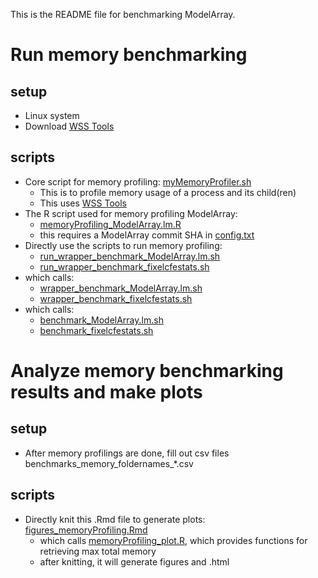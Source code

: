 This is the README file for benchmarking ModelArray.

# Run memory benchmarking
## setup
* Linux system
* Download [WSS Tools](https://github.com/brendangregg/wss)

## scripts
* Core script for memory profiling: [myMemoryProfiler.sh](myMemoryProfiler.sh)
    * This is to profile memory usage of a process and its child(ren)
    * This uses [WSS Tools](https://github.com/brendangregg/wss)
* The R script used for memory profiling ModelArray:
    * [memoryProfiling_ModelArray.lm.R](memoryProfiling_ModelArray.lm.R)
    * this requires a ModelArray commit SHA in [config.txt](config.txt)
* Directly use the scripts to run memory profiling: 
    * [run_wrapper_benchmark_ModelArray.lm.sh](run_wrapper_benchmark_ModelArray.lm.sh)
    * [run_wrapper_benchmark_fixelcfestats.sh](run_wrapper_benchmark_fixelcfestats.sh)
* which calls:
    * [wrapper_benchmark_ModelArray.lm.sh](wrapper_benchmark_ModelArray.lm.sh)
    * [wrapper_benchmark_fixelcfestats.sh](wrapper_benchmark_fixelcfestats.sh)
* which calls:
    * [benchmark_ModelArray.lm.sh](benchmark_ModelArray.lm.sh)
    * [benchmark_fixelcfestats.sh](benchmark_fixelcfestats.sh)


# Analyze memory benchmarking results and make plots
## setup
* After memory profilings are done, fill out csv files benchmarks_memory_foldernames_*.csv

## scripts
* Directly knit this .Rmd file to generate plots: [figures_memoryProfiling.Rmd](figures_memoryProfiling.Rmd)
    * which calls [memoryProfiling_plot.R](memoryProfiling_plot.R), which provides functions for retrieving max total memory
    * after knitting, it will generate figures and .html